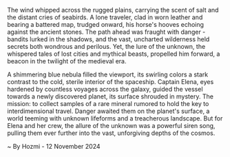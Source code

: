 
The wind whipped across the rugged plains, carrying the scent of salt and the distant cries of seabirds.  A lone traveler, clad in worn leather and bearing a battered map, trudged onward, his horse's hooves echoing against the ancient stones. The path ahead was fraught with danger - bandits lurked in the shadows, and the vast, uncharted wilderness held secrets both wondrous and perilous. Yet, the lure of the unknown, the whispered tales of lost cities and mythical beasts, propelled him forward, a beacon in the twilight of the medieval era.

A shimmering blue nebula filled the viewport, its swirling colors a stark contrast to the cold, sterile interior of the spaceship. Captain Elena, eyes hardened by countless voyages across the galaxy, guided the vessel towards a newly discovered planet, its surface shrouded in mystery. The mission: to collect samples of a rare mineral rumored to hold the key to interdimensional travel. Danger awaited them on the planet's surface, a world teeming with unknown lifeforms and a treacherous landscape. But for Elena and her crew, the allure of the unknown was a powerful siren song, pulling them ever further into the vast, unforgiving depths of the cosmos. 

~ By Hozmi - 12 November 2024
